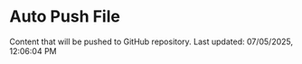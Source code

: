 # Auto Push File

Content that will be pushed to GitHub repository.
Last updated: 07/05/2025, 12:06:04 PM